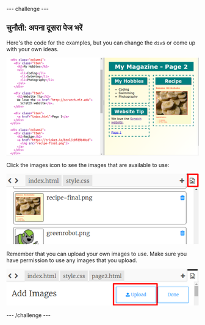 \--- challenge \---

## चुनौती: अपना दूसरा पेज भरें

Here's the code for the examples, but you can change the `div`s or come up with your own ideas.

![स्क्रीनशॉट](images/magazine-page2-challenge.png)

Click the images icon to see the images that are available to use:

![स्क्रीनशॉट](images/magazine-images.png)

Remember that you can upload your own images to use. Make sure you have permission to use any images that you upload.

![स्क्रीनशॉट](images/magazine-upload-images.png)

\--- /challenge \---
